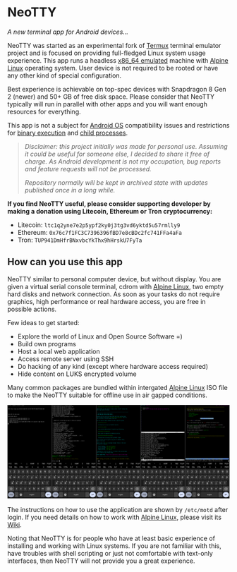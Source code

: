 # NeoTTY

*A new terminal app for Android devices...*

NeoTTY was started as an experimental fork of [Termux] terminal emulator
project and is focused on providing full-fledged Linux system usage
experience. This app runs a headless [x86_64 emulated](https://qemu.org)
machine with [Alpine Linux] operating system. User device is not required
to be rooted or have any other kind of special configuration.

Best experience is achievable on top-spec devices with Snapdragon 8 Gen 2
(newer) and 50+ GB of free disk space. Please consider that NeoTTY typically
will run in parallel with other apps and you will want enough resources for
everything.

This app is not a subject for [Android OS] compatibility issues and
restrictions for [binary execution] and [child processes].

> *Disclaimer: this project initially was made for personal use. Assuming it
could be useful for someone else, I decided to share it free of charge.
As Android development is not my occupation, bug reports and feature requests
will not be processed.*
> 
> *Repository normally will be kept in archived state with updates published
once in a long while.*

**If you find NeoTTY useful, please consider supporting developer by making a
donation using Litecoin, Ethereum or Tron cryptocurrency:**

* Litecoin: `ltc1q2yne7e2p5ypf2ky0j3tg3vd6yktd5u57rmlly9`
* Ethereum: `0x76c7f1FC3C7396396fBD7e8cBDc2fc741FFa4aFa`
* Tron: `TUP941DmHfrBNxvbcYkThx9hHrskU7FyTa`

## How can you use this app

NeoTTY similar to personal computer device, but without display. You are
given a virtual serial console terminal, cdrom with [Alpine Linux], two empty
hard disks and network connection. As soon as your tasks do not require
graphics, high performance or real hardware access, you are free in possible
actions.

Few ideas to get started:

- Explore the world of Linux and Open Source Software =)
- Build own programs
- Host a local web application
- Access remote server using SSH
- Do hacking of any kind (except where hardware access required)
- Hide content on LUKS encrypted volume

Many common packages are bundled within intergated [Alpine Linux] ISO file to
make the NeoTTY suitable for offline use in air gapped conditions.

![screenshot](/images/neotty_preview.png)

The instructions on how to use the application are shown by `/etc/motd` after
login. If you need details on how to work with [Alpine Linux], please visit
its [Wiki](https://wiki.alpinelinux.org/wiki/Main_Page).

Noting that NeoTTY is for people who have at least basic experience of
installing and working with Linux systems. If you are not familiar with this,
have troubles with shell scripting or just not comfortable with text-only
interfaces, then NeoTTY will not provide you a great experience.

[Termux]: https://termux.dev
[Alpine Linux]: https://alpinelinux.org
[Android OS]: https://www.android.com
[binary execution]: https://github.com/termux/termux-app/issues/2155
[child processes]: https://github.com/agnostic-apollo/Android-Docs/blob/master/en/docs/apps/processes/phantom-cached-and-empty-processes.md#phantom-processes
